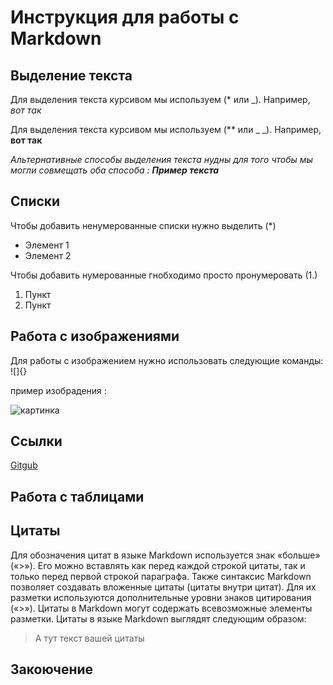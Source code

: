 # Инструкция для работы с Markdown

## Выделение текста

Для выделения текста курсивом мы используем (* или _). Например, *вот так*

Для выделения текста курсивом мы используем (** или _ _). Например, **вот так**

_Альтернативные способы выделения текста нудны для того чтобы мы могли совмещать оба способа : **Пример текста**_

## Списки

Чтобы добавить ненумерованные списки нужно выделить (*)

* Элемент 1
* Элемент 2

Чтобы добавить нумерованные гнобходимо просто пронумеровать (1.)
1. Пункт
2. Пункт

## Работа с изображениями

Для работы с изображением нужно использовать следующие команды: ![]{}

пример изобрадения : 

![картинка](C:\Users\1995v\Desktop\Self\Firs-repository/krasnaya-panda-zhivotnoe-opisanie-osobennosti-vidy-obraz-zhizni-i-sreda-obitaniya-pandy-5.jpg)

## Ссылки

[Gitgub](https://github.com/likeThatDude/Firs-repository "Необязательная подсказка")

## Работа с таблицами

## Цитаты

Для обозначения цитат в языке Markdown используется знак «больше» («>»). Его можно вставлять как перед каждой строкой цитаты, так и только перед первой строкой параграфа. Также синтаксис Markdown позволяет создавать вложенные цитаты (цитаты внутри цитат). Для их разметки используются дополнительные уровни знаков цитирования («>»). Цитаты в Markdown могут содержать всевозможные элементы разметки. Цитаты в языке Markdown выглядят следующим образом:

> А тут текст вашей цитаты

## Закоючение
